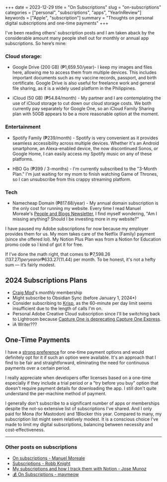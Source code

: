+++
date = 2023-12-29
title = "On Subscriptions"
slug = "on-subscriptions"
categories = ["personal", "subscriptions", "apps", "YearInReview"]
keywords = ["Apple", "subscription"]
summary = "Thoughts on personal digital subscriptions and one-time payments"
+++

I've been reading others' subscription posts and I am taken aback by the considerable amount many people shell out for monthly or annual app subscriptions. So here’s mine:

### Cloud storage:

- Google Drive (200 GB) (₱1,659.50/year)- I keep my images and files here, allowing me to access them from multiple devices. This includes important documents such as my vaccine records, passport, and birth certificate. Google Drive is also useful for freelance work and general file sharing, as it is a widely used platform in the Philippines.

- iCloud (50 GB) (₱54.84/month) - My partner and I are contemplating the use of iCloud storage to cut down our cloud storage costs. We both currently pay separately for Google One, so an iCloud Family Sharing plan with 50GB appears to be a more reasonable option at the moment.

### Entertainment

- Spotify Family (₱239/month) - Spotify is very convenient as it provides seamless accessibility across multiple devices. Whether it's an Android smartphone, an Alexa-enabled device, the now discontinued Sonos, or Google Home, I can easily access my Spotify music on any of these platforms.

- HBO Go (₱399 / 3-months) - I'm currently subscribed to the "3-Month Plan." I'm just waiting for my mom to finish watching Game of Thrones, so I can unsubscribe from this crappy streaming platform.

### Tech

- Namecheap Domain (₱817.68/year) - My annual domain subscription is the only cost for running my website. Every time I read Manuel Moreale's [People and Blogs Newsletter](https://peopleandblogs.com/), I find myself wondering, "Am I missing anything? Should I be investing more in my website?"

I have paused my Adobe subscriptions for now because my employer provides them for us. My mom takes care of the Netflix (Family) payment (since she offered lol). My Notion Plus Plan was from a Notion for Education promo code so I kind of got it for free.

If I've done the math right, that comes to ₱7,598.26 ($137.27) per year or ₱633.27 ($11.44) per month. To be honest, it's not a hefty sum — it’s fairly modest.

## 2024 Subscriptions Plans

- [Craig Mod](https://craigmod.com/membership/)'s *monthly* membership
- Might subscribe to Obsidian Sync (before January 1, 2024*)
- Consider subscribing to [Krisp](https://krisp.ai/), as the 60-minute per day limit seems insufficient due to the length of calls I'm on.
- Personal Adobe Creative Cloud subscription since I'll be switching back to Lightroom because [Capture One is deprecating Capture One Express](https://support.captureone.com/hc/en-us/community/posts/15419149985309-Capture-One-Express-is-coming-to-an-end).
- iA Writer???

## One-Time Payments

I have a [strong preference](https://krabf.com/a-coffee-per-month/) for one-time payment options and would definitely opt for it if such an option were available. It's an approach that I find to be fair and straightforward, eliminating the need for continuous payments over a certain period.

I really appreciate when developers offer licenses based on a one-time especially if they include a trial period or a "try before you buy" option that doesn't require payment details for downloading the app. I still don't quite understand the per-machine method of payment.

I generally don't subscribe to a significant number of apps or memberships despite the not-so extensive list of subscriptions I've shared. And I only paid for Mona (for Mastodon) and 1Blocker this year. Compared to many, my subscription list might seem relatively modest. It is a conscious choice I've made to limit my digital subscriptions, balancing between necessity and cost-effectiveness.

<hr>

### Other posts on subscriptions

- [On subscriptions - Manuel Moreale](https://manuelmoreale.com/)
- [Subscriptions - Robb Knight](https://rknight.me/blog/subscriptions/)
- [My subscriptions and how I track them with Notion - Jose Munoz](https://www.josemunozmatos.com/blog/my-subscriptions-and-how-i-track-them-with-notion)
- [💰 On Subscriptions - maymeow](https://www.maymeow.com/posts/2023/11/on-subscriptions/)